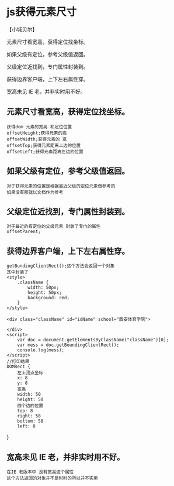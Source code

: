 # js获得元素尺寸
【小城贝尔】

元素尺寸看宽高，获得定位找坐标。

如果父级有定位，参考父级值返回。

父级定位近找到，专门属性封装到。

获得边界客户端，上下左右属性穿。

宽高未见 IE 老，并非实时用不好。

## 元素尺寸看宽高，获得定位找坐标。
    获得dom 元素的宽高 和定位位置
    offsetHeight;获得元素的高
    offsetWidth;获得元素的 宽
    offsetTop;获得元素距离上边的位置
    offsetLeft;获得元素距离左边的位置
## 如果父级有定位，参考父级值返回。
    对于获得元素的位置是根据最近父级的定位元素做参考的
    如果没有那就以文档作为参考
## 父级定位近找到，专门属性封装到。
    对于最近的有定位的父级元素 封装了专门的属性
    offsetParent;
## 获得边界客户端，上下左右属性穿。
    getBundingClientRect();这个方法会返回一个对象
    其中封装了 
    <style>
        .className {
            width: 50px;
            height: 50px;
            background: red;
        }
    </style>

    <div class="className" id="idName" school="西安体育学院">

    </div>
    <script>
        var doc = document.getElementsByClassName("className")[0];
        var mess = doc.getBoundingClientRect();
        console.log(mess);
    </script>
    //打印结果
    DOMRect {
        左上顶点坐标
        x: 8
        y: 8
        宽高
        width: 50
        height: 50
        四个边的位置
        top: 8
        right: 58
        bottom: 58
        left: 8
   }
    
## 宽高未见 IE 老，并非实时用不好。
    在IE 老版本中 没有宽高这个属性 
    这个方法返回的对象并不是时时的所以并不实用